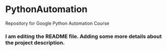 # PythonAutomation
Repository for Google Python Automation Course

### I am editing the README file. Adding some more details about the project description.

